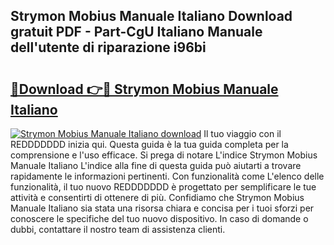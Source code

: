 ## Strymon Mobius Manuale Italiano Download gratuit PDF - Part-CgU Italiano Manuale dell'utente di riparazione i96bi

# <h2><a href="http://dfed6xw.blite.top/?on=Strymon+Mobius+Manuale+Italiano">🔗Download 👉🔴 Strymon Mobius Manuale Italiano</a></h2>

[![Strymon Mobius Manuale Italiano download](https://i.imgur.com/lujVjoI.png)](http://dfed6xw.blite.top/?on=Strymon+Mobius+Manuale+Italiano)
Il tuo viaggio con il REDDDDDDD inizia qui. Questa guida è la tua guida completa per la comprensione e l'uso efficace. Si prega di notare L'indice Strymon Mobius Manuale Italiano L'indice alla fine di questa guida può aiutarti a trovare rapidamente le informazioni pertinenti. Con funzionalità come L'elenco delle funzionalità, il tuo nuovo REDDDDDDD è progettato per semplificare le tue attività e consentirti di ottenere di più. Confidiamo che Strymon Mobius Manuale Italiano sia stata una risorsa chiara e concisa per i tuoi sforzi per conoscere le specifiche del tuo nuovo dispositivo. In caso di domande o dubbi, contattare il nostro team di assistenza clienti.
